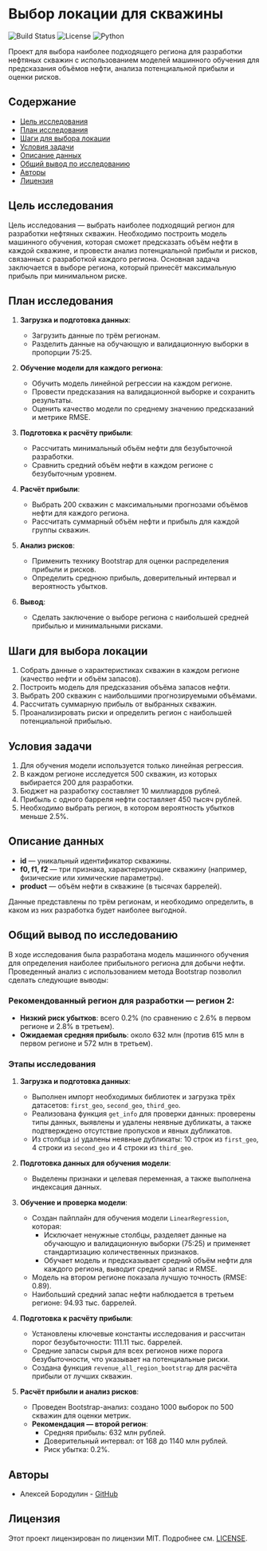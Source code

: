 # Выбор локации для скважины

![Build Status](https://img.shields.io/badge/build-passing-brightgreen)
![License](https://img.shields.io/badge/license-MIT-blue)
![Python](https://img.shields.io/badge/python-3.8%2B-blue)

Проект для выбора наиболее подходящего региона для разработки нефтяных скважин с использованием моделей машинного обучения для предсказания объёмов нефти, анализа потенциальной прибыли и оценки рисков.

## Содержание
- [Цель исследования](#цель-исследования)
- [План исследования](#план-исследования)
- [Шаги для выбора локации](#шаги-для-выбора-локации)
- [Условия задачи](#условия-задачи)
- [Описание данных](#описание-данных)
- [Общий вывод по исследованию](#общий-вывод-по-исследованию)
- [Авторы](#авторы)
- [Лицензия](#лицензия)

## Цель исследования
Цель исследования — выбрать наиболее подходящий регион для разработки нефтяных скважин. Необходимо построить модель машинного обучения, которая сможет предсказать объём нефти в каждой скважине, и провести анализ потенциальной прибыли и рисков, связанных с разработкой каждого региона. Основная задача заключается в выборе региона, который принесёт максимальную прибыль при минимальном риске.

## План исследования

1. **Загрузка и подготовка данных**:
   - Загрузить данные по трём регионам.
   - Разделить данные на обучающую и валидационную выборки в пропорции 75:25.

2. **Обучение модели для каждого региона**:
   - Обучить модель линейной регрессии на каждом регионе.
   - Провести предсказания на валидационной выборке и сохранить результаты.
   - Оценить качество модели по среднему значению предсказаний и метрике RMSE.

3. **Подготовка к расчёту прибыли**:
   - Рассчитать минимальный объём нефти для безубыточной разработки.
   - Сравнить средний объём нефти в каждом регионе с безубыточным уровнем.

4. **Расчёт прибыли**:
   - Выбрать 200 скважин с максимальными прогнозами объёмов нефти для каждого региона.
   - Рассчитать суммарный объём нефти и прибыль для каждой группы скважин.

5. **Анализ рисков**:
   - Применить технику Bootstrap для оценки распределения прибыли и рисков.
   - Определить среднюю прибыль, доверительный интервал и вероятность убытков.

6. **Вывод**:
   - Сделать заключение о выборе региона с наибольшей средней прибылью и минимальными рисками.

## Шаги для выбора локации

1. Собрать данные о характеристиках скважин в каждом регионе (качество нефти и объём запасов).
2. Построить модель для предсказания объёма запасов нефти.
3. Выбрать 200 скважин с наибольшими прогнозируемыми объёмами.
4. Рассчитать суммарную прибыль от выбранных скважин.
5. Проанализировать риски и определить регион с наибольшей потенциальной прибылью.

## Условия задачи

1. Для обучения модели используется только линейная регрессия.
2. В каждом регионе исследуется 500 скважин, из которых выбирается 200 для разработки.
3. Бюджет на разработку составляет 10 миллиардов рублей.
4. Прибыль с одного барреля нефти составляет 450 тысяч рублей.
5. Необходимо выбрать регион, в котором вероятность убытков меньше 2.5%.

## Описание данных

- **id** — уникальный идентификатор скважины.
- **f0, f1, f2** — три признака, характеризующие скважину (например, физические или химические параметры).
- **product** — объём нефти в скважине (в тысячах баррелей).

Данные представлены по трём регионам, и необходимо определить, в каком из них разработка будет наиболее выгодной.

## Общий вывод по исследованию

В ходе исследования была разработана модель машинного обучения для определения наиболее прибыльного региона для добычи нефти. Проведенный анализ с использованием метода Bootstrap позволил сделать следующие выводы:

### Рекомендованный регион для разработки — регион 2:

- **Низкий риск убытков**: всего 0.2% (по сравнению с 2.6% в первом регионе и 2.8% в третьем).
- **Ожидаемая средняя прибыль**: около 632 млн (против 615 млн в первом регионе и 572 млн в третьем).

### Этапы исследования

1. **Загрузка и подготовка данных**:
   - Выполнен импорт необходимых библиотек и загрузка трёх датасетов: `first_geo`, `second_geo`, `third_geo`.
   - Реализована функция `get_info` для проверки данных: проверены типы данных, выявлены и удалены неявные дубликаты, а также подтверждено отсутствие пропусков и явных дубликатов.
   - Из столбца `id` удалены неявные дубликаты: 10 строк из `first_geo`, 4 строки из `second_geo` и 4 строки из `third_geo`.

2. **Подготовка данных для обучения модели**:
   - Выделены признаки и целевая переменная, а также выполнена индексация данных.

3. **Обучение и проверка модели**:
   - Создан пайплайн для обучения модели `LinearRegression`, которая:
     - Исключает ненужные столбцы, разделяет данные на обучающую и валидационную выборки (75:25) и применяет стандартизацию количественных признаков.
     - Обучает модель и предсказывает средний объём нефти для каждого региона, выводит средний запас и RMSE.
   - Модель на втором регионе показала лучшую точность (RMSE: 0.89).
   - Наибольший средний запас нефти наблюдается в третьем регионе: 94.93 тыс. баррелей.

4. **Подготовка к расчёту прибыли**:
   - Установлены ключевые константы исследования и рассчитан порог безубыточности: 111.11 тыс. баррелей.
   - Средние запасы сырья для всех регионов ниже порога безубыточности, что указывает на потенциальные риски.
   - Создана функция `revenue_all_region_bootstrap` для расчёта прибыли от лучших скважин.

5. **Расчёт прибыли и анализ рисков**:
   - Проведен Bootstrap-анализ: создано 1000 выборок по 500 скважин для оценки метрик.
   - **Рекомендация — второй регион**:
     - Средняя прибыль: 632 млн рублей.
     - Доверительный интервал: от 168 до 1140 млн рублей.
     - Риск убытка: 0.2%.

## Авторы

- Алексей Бородулин - [GitHub](https://github.com/AlexeyBoroda)

## Лицензия

Этот проект лицензирован по лицензии MIT. Подробнее см. [LICENSE](LICENSE).
